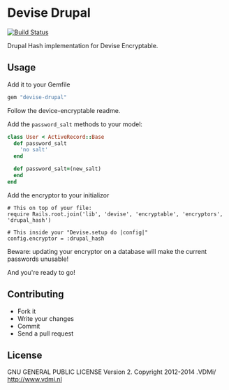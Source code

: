 # Devise Drupal

[![Build Status](https://travis-ci.org/jerbob92/devise-drupal.png?branch=master)](https://travis-ci.org/jerbob92/devise-drupal)

Drupal Hash implementation for Devise Encryptable.

## Usage

Add it to your Gemfile

```ruby
gem "devise-drupal"
```

Follow the device-encryptable readme.

Add the `password_salt` methods to your model:

```ruby
class User < ActiveRecord::Base
  def password_salt
    'no salt'
  end

  def password_salt=(new_salt)
  end
end
```

Add the encryptor to your initializor

```
# This on top of your file:
require Rails.root.join('lib', 'devise', 'encryptable', 'encryptors', 'drupal_hash')

# This inside your "Devise.setup do |config|"
config.encryptor = :drupal_hash
```

Beware: updating your encryptor on a database will make the current passwords unusable!

And you're ready to go!

## Contributing

* Fork it
* Write your changes
* Commit
* Send a pull request

## License

GNU GENERAL PUBLIC LICENSE Version 2. Copyright 2012-2014 .VDMi/ http://www.vdmi.nl

